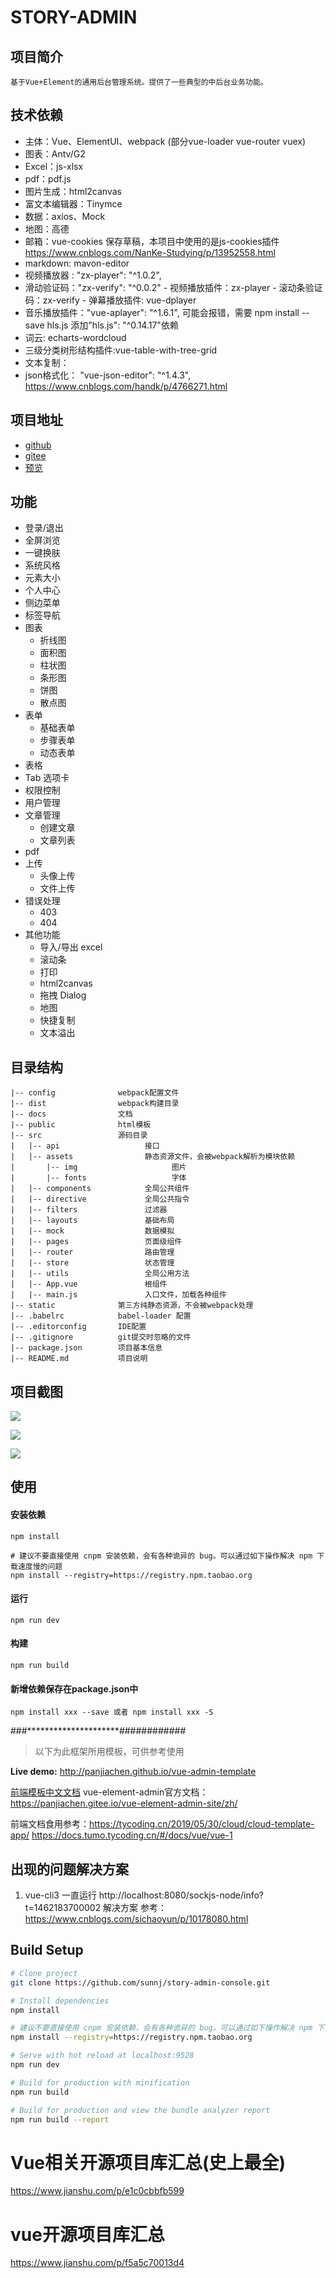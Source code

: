 # STORY-ADMIN
## 项目简介

    基于Vue+Element的通用后台管理系统。提供了一些典型的中后台业务功能。

## 技术依赖

- 主体：Vue、ElementUI、webpack (部分vue-loader vue-router  vuex)
- 图表：Antv/G2
- Excel：js-xlsx
- pdf：pdf.js
- 图片生成：html2canvas
- 富文本编辑器：Tinymce
- 数据：axios、Mock
- 地图：高德
- 邮箱：vue-cookies 保存草稿，本项目中使用的是js-cookies插件 https://www.cnblogs.com/NanKe-Studying/p/13952558.html
- markdown: mavon-editor
- 视频播放器 : "zx-player": "^1.0.2",
- 滑动验证码："zx-verify": "^0.0.2"
- 视频播放插件：zx-player
- 滚动条验证码：zx-verify
- 弹幕播放插件: vue-dplayer
- 音乐播放插件："vue-aplayer": "^1.6.1", 可能会报错，需要 npm install --save hls.js 添加"hls.js": "^0.14.17"依赖
- 词云: echarts-wordcloud
- 三级分类树形结构插件:vue-table-with-tree-grid
- 文本复制：
- json格式化： "vue-json-editor": "^1.4.3", https://www.cnblogs.com/handk/p/4766271.html
## 项目地址

- [github](https://github.com/Wluyao/vue-element-manage)
- [gitee](https://github.com/Wluyao/vue-element-manage)
- [预览](https://wluyao.gitee.io/vue-element-manage)

## 功能

- 登录/退出
- 全屏浏览
- 一键换肤
- 系统风格
- 元素大小
- 个人中心
- 侧边菜单
- 标签导航
- 图表
  - 折线图
  - 面积图
  - 柱状图
  - 条形图
  - 饼图
  - 散点图
- 表单
  - 基础表单
  - 步骤表单
  - 动态表单
- 表格
- Tab 选项卡
- 权限控制
- 用户管理
- 文章管理
  - 创建文章
  - 文章列表
- pdf
- 上传
  - 头像上传
  - 文件上传
- 错误处理
  - 403
  - 404
- 其他功能
  - 导入/导出 excel
  - 滚动条
  - 打印
  - html2canvas
  - 拖拽 Dialog
  - 地图
  - 快捷复制
  - 文本溢出


## 目录结构

```
|-- config              webpack配置文件
|-- dist                webpack构建目录
|-- docs                文档
|-- public              html模板
|-- src                 源码目录
|	|-- api                   接口
|	|-- assets                静态资源文件，会被webpack解析为模块依赖
|		|-- img                     图片
|		|-- fonts                   字体
|	|-- components            全局公共组件
|	|-- directive             全局公共指令
|	|-- filters               过滤器
|	|-- layouts               基础布局
|	|-- mock                  数据模拟
|	|-- pages                 页面级组件
|	|-- router                路由管理
|	|-- store                 状态管理
|	|-- utils                 全局公用方法
|	|-- App.vue               根组件
|	|-- main.js               入口文件，加载各种组件
|-- static              第三方纯静态资源，不会被webpack处理
|-- .babelrc            babel-loader 配置
|-- .editorconfig       IDE配置
|-- .gitignore          git提交时忽略的文件
|--	package.json        项目基本信息
|-- README.md           项目说明
```

## 项目截图

![](https://s2.ax1x.com/2020/01/02/lt7zse.png)

![](https://s2.ax1x.com/2020/01/02/lt7FvF.png)

![](https://s2.ax1x.com/2020/01/02/ltHMon.png)

## 使用

#### 安装依赖
```
npm install

# 建议不要直接使用 cnpm 安装依赖，会有各种诡异的 bug。可以通过如下操作解决 npm 下载速度慢的问题
npm install --registry=https://registry.npm.taobao.org
```

#### 运行
```
npm run dev
```

#### 构建
```
npm run build
```

#### 新增依赖保存在package.json中
```
npm install xxx --save 或者 npm install xxx -S
```

 
###*********************############

> 以下为此框架所用模板，可供参考使用

**Live demo:** http://panjiachen.github.io/vue-admin-template

[前端模板中文文档](https://github.com/PanJiaChen/vue-admin-template/blob/master/README-zh.md)
vue-element-admin官方文档：https://panjiachen.gitee.io/vue-element-admin-site/zh/

前端文档食用参考：https://tycoding.cn/2019/05/30/cloud/cloud-template-app/
https://docs.tumo.tycoding.cn/#/docs/vue/vue-1

## 出现的问题解决方案
1. vue-cli3 一直运行 http://localhost:8080/sockjs-node/info?t=1462183700002
解决方案 参考：https://www.cnblogs.com/sichaoyun/p/10178080.html

## Build Setup

```bash
# Clone project
git clone https://github.com/sunnj/story-admin-console.git

# Install dependencies
npm install

# 建议不要直接使用 cnpm 安装依赖，会有各种诡异的 bug。可以通过如下操作解决 npm 下载速度慢的问题
npm install --registry=https://registry.npm.taobao.org

# Serve with hot reload at localhost:9528
npm run dev

# Build for production with minification
npm run build

# Build for production and view the bundle analyzer report
npm run build --report
```

# Vue相关开源项目库汇总(史上最全)
https://www.jianshu.com/p/e1c0cbbfb599
# vue开源项目库汇总
https://www.jianshu.com/p/f5a5c70013d4


